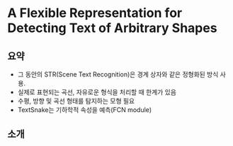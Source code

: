 # A Flexible Representation for Detecting Text of Arbitrary Shapes

## 요약

- 그 동안의 STR(Scene Text Recognition)은 경계 상자와 같은 정형화된 방식 사용.
- 실제로 표현되는 곡선, 자유로운 형식을 처리할 때 한계가 있음
- 수평, 방향 및 곡선 형태를 탐지하는 모형 필요
- TextSnake는 기하학적 속성을 예측(FCN module)

## 소개
